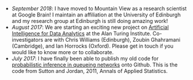 * *September 2018*: I have moved to Mountain View as a
research scientist at Google Brain! I maintain
an affiliation at the University of Edinburgh
and my research group at Edinburgh is still doing amazing work!
* *August 2017*: We are starting an exciting new project on
[Artificial Intelligence for Data Analytics](https://www.turing.ac.uk/research_projects/artificial-intelligence-data-analytics/) at the Alan Turing Institute. Co-investigators are with Chris Williams (Edinburgh), Zoubin Ghahramani (Cambridge), and Ian Horrocks (Oxford). Please get in touch if you would like to know more or to collaborate.
* *July 2017*: I have finally been able to publish my old code
for [probabilistic inference in queueing networks](https://github.com/casutton/bayes-qnet)
onto Github. This is the code from Sutton and Jordan, 2011, Annals of Applied Statistics.
